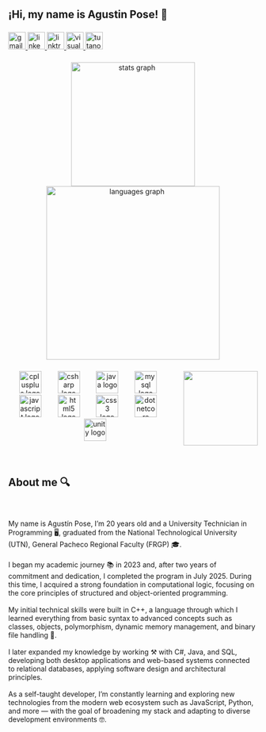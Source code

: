 <h2 align="left">¡Hi, my name is Agustin Pose! 👋</h2>

###

<div align="left">
  <a href="agusposeuala@gmail.com" target="_blank">
    <img src="https://img.shields.io/static/v1?message=Gmail&logo=gmail&label=&color=D14836&logoColor=white&labelColor=&style=for-the-badge" height="35" alt="gmail logo"  />
  </a>
  <a href="https://www.linkedin.com/in/agustin-pose/" target="_blank">
    <img src="https://img.shields.io/static/v1?message=LinkedIn&logo=linkedin&label=&color=0077B5&logoColor=white&labelColor=&style=for-the-badge" height="35" alt="linkedin logo"  />
  </a>
  <a href="https://linktr.ee/AgustinPose" target="_blank">
    <img src="https://img.shields.io/static/v1?message=Linktree&logo=linktree&label=&color=1de9b6&logoColor=white&labelColor=&style=for-the-badge" height="35" alt="linktree logo"  />
  </a>
  <a href="https://agustinpose.netlify.app/" target="_blank">
    <img src="https://img.shields.io/static/v1?message=Portfolio&logo=visualstudio&label=&color=e2165e&logoColor=white&labelColor=&style=for-the-badge" height="35" alt="visualstudio logo"  />
  </a>
  <a href="https://docs.google.com/document/d/1Jo5ZqVgjFaGu6qmjZXaJOBi1e3Ab4glRzT4a6C88Q2w/edit?usp=sharing" target="_blank">
    <img src="https://img.shields.io/static/v1?message=CV&logo=tutanota&label=&color=840010&logoColor=white&labelColor=&style=for-the-badge" height="35" alt="tutanota logo"  />
  </a>
</div>

###

<div align="center">
  <img src="https://github-readme-stats.vercel.app/api?username=Poooseee&hide_title=false&hide_rank=false&show_icons=true&include_all_commits=true&count_private=true&disable_animations=false&theme=aura&locale=en&hide_border=false&custom_title=Stats" height="250" alt="stats graph"  />
  <img src="https://github-readme-stats.vercel.app/api/top-langs?username=Poooseee&locale=en&hide_title=false&layout=compact&card_width=320&langs_count=5&theme=aura&hide_border=false" height="350" alt="languages graph"  />
</div>

###

<img align="right" height="150" src="https://media2.giphy.com/media/v1.Y2lkPTc5MGI3NjExMDB1MTl6OTh2a2czbnUzODVxc3ZwbWNid24yaGF4aXJ4dWJhbWU2biZlcD12MV9pbnRlcm5hbF9naWZfYnlfaWQmY3Q9Zw/78XCFBGOlS6keY1Bil/giphy.gif"  />

###

<div align="center">
  <img src="https://cdn.jsdelivr.net/gh/devicons/devicon/icons/cplusplus/cplusplus-original.svg" height="45" alt="cplusplus logo"  />
  <img width="25" />
  <img src="https://cdn.jsdelivr.net/gh/devicons/devicon/icons/csharp/csharp-original.svg" height="45" alt="csharp logo"  />
  <img width="25" />
  <img src="https://cdn.jsdelivr.net/gh/devicons/devicon/icons/java/java-original.svg" height="45" alt="java logo"  />
  <img width="25" />
  <img src="https://cdn.jsdelivr.net/gh/devicons/devicon/icons/mysql/mysql-original.svg" height="45" alt="mysql logo"  />
  <img width="25" />
  <img src="https://cdn.jsdelivr.net/gh/devicons/devicon/icons/javascript/javascript-original.svg" height="45" alt="javascript logo"  />
  <img width="25" />
  <img src="https://cdn.jsdelivr.net/gh/devicons/devicon/icons/html5/html5-original.svg" height="45" alt="html5 logo"  />
  <img width="25" />
  <img src="https://cdn.jsdelivr.net/gh/devicons/devicon/icons/css3/css3-original.svg" height="45" alt="css3 logo"  />
  <img width="25" />
  <img src="https://cdn.jsdelivr.net/gh/devicons/devicon/icons/dotnetcore/dotnetcore-original.svg" height="45" alt="dotnetcore logo"  />
  <img width="25" />
  <img src="https://cdn.jsdelivr.net/gh/devicons/devicon/icons/unity/unity-original.svg" height="45" alt="unity logo"  />
</div>

###

<br clear="both">

<h2 align="left">About me 🔍</h2>

###

<br clear="both">

<p align="left">My name is Agustín Pose, I’m 20 years old and a University Technician in Programming 🖥️, graduated from the National Technological University (UTN), General Pacheco Regional Faculty (FRGP) 🎓.<br><br>I began my academic journey 📚 in 2023 and, after two years of commitment and dedication, I completed the program in July 2025. During this time, I acquired a strong foundation in computational logic, focusing on the core principles of structured and object-oriented programming.<br><br>My initial technical skills were built in C++, a language through which I learned everything from basic syntax to advanced concepts such as classes, objects, polymorphism, dynamic memory management, and binary file handling 💾.<br><br>I later expanded my knowledge by working ⚒️ with C#, Java, and SQL, developing both desktop applications and web-based systems connected to relational databases, applying software design and architectural principles.<br><br>As a self-taught developer, I’m constantly learning and exploring new technologies from the modern web ecosystem such as JavaScript, Python, and more — with the goal of broadening my stack and adapting to diverse development environments 🤓.</p>

###
